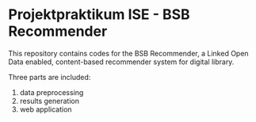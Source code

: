 # Projektpraktikum ISE - BSB Recommender
This repository contains codes for the BSB Recommender, a Linked Open Data enabled, content-based recommender system for digital library.

Three parts are included: 
1. data preprocessing
2. results generation
3. web application
